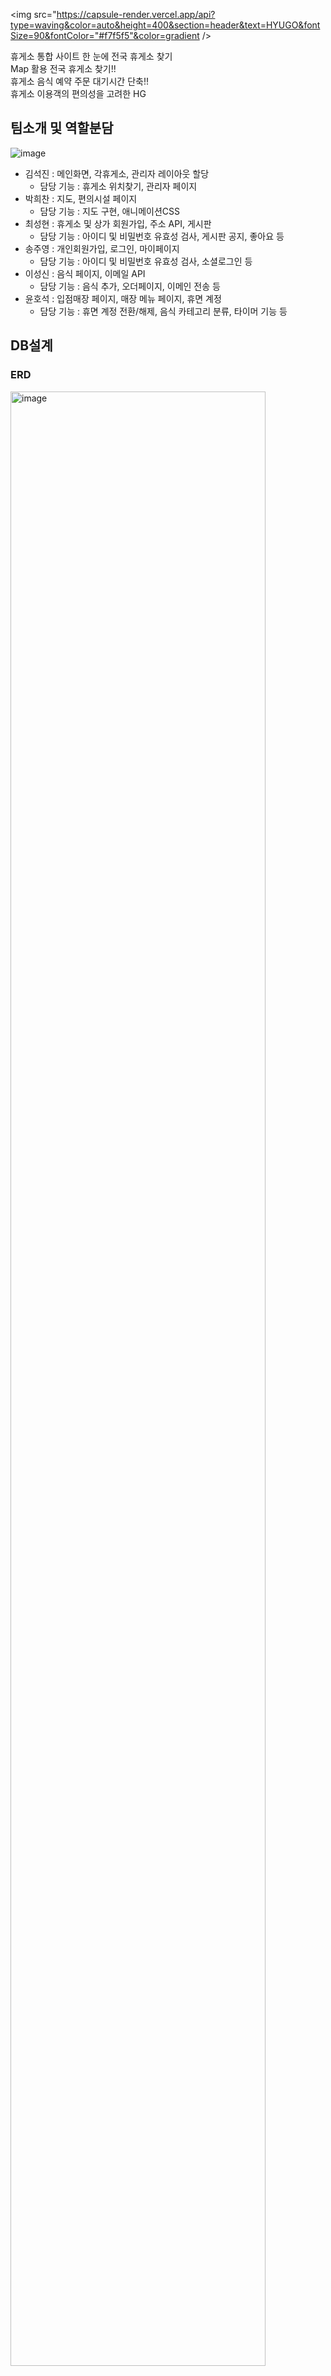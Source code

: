 <img src="https://capsule-render.vercel.app/api?type=waving&color=auto&height=400&section=header&text=HYUGO&fontSize=90&fontColor="#f7f5f5"&color=gradient />
<br>
<div >
휴게소 통합 사이트
한 눈에 전국 휴게소 찾기 <br>
Map 활용 전국 휴게소 찾기!! <br>
휴게소 음식 예약 주문 대기시간 단축!! <br>
휴게소 이용객의 편의성을 고려한 HG
</div>
</div>


## 팀소개 및 역할분담
![image](https://github.com/jooyoungsong/SemiProject/assets/111737185/7be0541a-db69-47a4-8057-e77a4bdc89d6)

- 김석진 : 메인화면, 각휴게소, 관리자 레이아웃 할당
  - 담당 기능 : 휴게소 위치찾기, 관리자 페이지
- 박희찬 : 지도, 편의시설 페이지
  - 담당 기능 : 지도 구현, 애니메이션CSS
- 최성현 : 휴게소 및 상가 회원가입, 주소 API, 게시판
  - 담당 기능 : 아이디 및 비밀번호 유효성 검사, 게시판 공지, 좋아요 등
- 송주영 : 개인회원가입, 로그인, 마이페이지
  - 담당 기능 : 아이디 및 비밀번호 유효성 검사, 소셜로그인 등
- 이성신 : 음식 페이지, 이메일 API
  - 담당 기능 : 음식 추가, 오더페이지, 이메인 전송 등
- 윤호석 : 입점매장 페이지, 매장 메뉴 페이지, 휴면 계정
  - 담당 기능 : 휴면 계정 전환/해제, 음식 카테고리 분류, 타이머 기능 등

## DB설계

### ERD
<img width="90%" alt="image" src="https://github.com/jooyoungsong/SemiProject/assets/111737185/9f260ea0-8757-41e6-a84a-d2a32bd6c2c3">

### 테이블 정의서
<img width="90%" alt="image" src="https://github.com/jooyoungsong/SemiProject/assets/111737185/0455932b-5cba-4496-8917-a42d9b42adad">

## Tech Stacks
![image](https://github.com/jooyoungsong/SemiProject/assets/111737185/fc30b235-986d-477c-9c63-7d9bf49c1144)

<div><h4>프론트엔드</h4>
    <img src="https://img.shields.io/badge/Bootstrap-7952B3?style=flat&logo=Bootstrap&logoColor=white">
    <img src="https://img.shields.io/badge/HTML5-E34F26?style=flat&logo=HTML5&logoColor=white">
    <img src="https://img.shields.io/badge/CSS3-1572B6?style=flat&logo=CSS3&logoColor=white">
    <img src="https://img.shields.io/badge/jQuery-0769AD?style=flat&logo=jQuery&logoColor=white">
    <img src="https://img.shields.io/badge/Javascript-F7DF1E?style=flat&logo=Javascript&logoColor=white">
</div>

<div><h4>백엔드</h4>
  <img src="https://img.shields.io/badge/Java-007396?style=flat&logo=Java&logoColor=white">
  <img src="https://img.shields.io/badge/JSP-007396?style=flat&logo=Java&logoColor=white">
  <img src="https://img.shields.io/badge/Apache%20Tomcat-F8DC75?style=flat&logo=Apache%20Tomcat&logoColor=white">
</div>

<div><h4>DB</h4>
  <img src="https://img.shields.io/badge/MySQL-4479A1?style=flat&logo=MySQL&logoColor=white">
  <img src="https://img.shields.io/badge/AWS-232F3E?style=flat&logo=AWS&logoColor=white">
</div>

<div><h4>communication</h4>
  <img src="https://img.shields.io/badge/Github-181717?style=flat&logo=Github&logoColor=white">
  <img src="https://img.shields.io/badge/Discord-5865F2?style=flat&logo=Github&logoColor=white">
</div><br>



## 연락처

프로젝트와 관련된 문의 및 협업은 아래 연락처로 연락바랍니다.

- 김석진 이메일 : pou11uyt@naver.com
  - Git 주소 : https://github.com/ruky1
- 박희찬 이메일 : luis1018@naver.com
  - Git 주소 : https://github.com/itephc
- 최성현 이메일 : tjdgus9773@gamil.com
  - Git 주소 : https://github.com/dawn-sh
- 송주영 이메일 : jystech10@naver.com
  - Git 주소 : https://github.com/jooyoungsong
- 이성신 이메일 : ssung2sin@naver.com
  - Git 주소 : https://github.com/ssung2sin
- 윤호석 이메일 : hs970216@naver.com
  - Git 주소 : https://github.com/otfeb


## 시연 영상

### 김석진

-반응형
![반응형](https://github.com/jooyoungsong/SemiProject/assets/45508671/47fbf7fe-82c4-45cb-b01d-f8550c5ee7c6)
- 휴게소 위치 검색및찾기
![휴게소리스트](https://github.com/jooyoungsong/SemiProject/assets/45508671/4d9ed1db-9c29-4ef6-9081-269079ce84c9)
- 휴게소 추가 및 생성
![KakaoTalk_Photo_2023-09-25-17-15-59 003](https://github.com/jooyoungsong/SemiProject/assets/111737185/994362ea-939c-4b2c-a99e-3632912caa2e)
- 관리자 페이지 이동
![관리자페이지이동](https://github.com/jooyoungsong/SemiProject/assets/45508671/664b936e-2416-4456-9d06-03ef5d87fb1e)
### 박희찬
- 지도 API 구현
<img width="708" alt="스크린샷 2023-09-21 181703" src="https://github.com/jooyoungsong/SemiProject/assets/136789700/a907a3a7-7887-4d96-8967-f418b6e4e642">

- 편의시설 안내 페이지

![편의시설안내1](https://github.com/jooyoungsong/SemiProject/assets/136789700/8b291000-a779-4d2d-bbbd-d55f98e46153)
![편의시설안내2](https://github.com/jooyoungsong/SemiProject/assets/136789700/cf032ad3-e25a-4165-814a-6e85e4cb7db2)
![편의시설안내3](https://github.com/jooyoungsong/SemiProject/assets/136789700/283eaf07-5c89-46cd-ad10-005d3acfddd2)

### 최성현
- 회원가입 유효성 검사 및 주소 API
![회원가입 유효성 검사](https://github.com/jooyoungsong/SemiProject/assets/111737185/588cd1cf-93e3-4684-925f-f404b928e0b2)
- 게시글 인기글 모음 및 버튼 CSS
![인기글 모음 및 버튼 css](https://github.com/jooyoungsong/SemiProject/assets/111737185/4aa9fae6-7bb3-48fb-83bd-9c4fe75829fa)
- 게시글 수 변경
![게시물 갯수](https://github.com/jooyoungsong/SemiProject/assets/111737185/c13cb02a-9d2a-46f0-a9a6-af09c3525cc0)

### 송주영
-메인페이지 css
![main css Animation](https://github.com/jooyoungsong/SemiProject/assets/136789635/099620de-9c33-4ab3-8a4f-37f82d9e66d6)
-개인회원가입
![idpassAnimation](https://github.com/jooyoungsong/SemiProject/assets/136789635/8ee89b3a-5c7f-4ee3-99c8-2403b313e6a6)
![emailbirthhpAnimation](https://github.com/jooyoungsong/SemiProject/assets/136789635/08d6b093-5475-4260-b72b-5cc1c9e8252e)
-로그인 css/기능
![login1Animation](https://github.com/jooyoungsong/SemiProject/assets/136789635/bab56bb6-0052-4c54-b6a4-cfd47ea5a1bd)
-네이버 로그인
![naverLoginAnimation](https://github.com/jooyoungsong/SemiProject/assets/136789635/6cff86f0-95c4-4bcb-9e51-db29a9bf1619)
-마이페이지
![네이버로그인마이페이지](https://github.com/jooyoungsong/SemiProject/assets/136789635/d11b870a-4a52-45a3-93c1-831b4411f299)

### 이성신
- 음식추가
<video src="https://github.com/jooyoungsong/SemiProject/assets/136788985/99ef3e83-e099-419d-a5a6-81f47589cf99.mp4" type="video/mp4"></video>
- 디테일페이지
![디테일 페이지](https://github.com/jooyoungsong/SemiProject/assets/136788985/b1e64fca-487d-4cd7-82a1-2b20840b68ee)
- 오더페이지&결제API(카카오페이&토스)
![결제 및 오더페이지](https://github.com/jooyoungsong/SemiProject/assets/136788985/6504b94a-b4b6-46e2-8b49-2639138806bc)
- 매장&유저 주문창
<video src="https://github.com/jooyoungsong/SemiProject/assets/136788985/85a3f9c1-a0e4-4826-a55f-f8cbe1639b90.mp4" type="video/mp4"></video>
- 이메일API&난수발생
![난수발생](https://github.com/jooyoungsong/SemiProject/assets/136788985/eba3a3ba-2e5c-48f3-9d72-77c4ced922e3)

### 윤호석
- 휴면계정 이메일 인증 1
![KakaoTalk_Photo_2023-09-25-17-21-12 001](https://github.com/jooyoungsong/SemiProject/assets/111737185/0cbfab6d-9f0c-4b04-b633-7f108c997ffe)
- 휴면계정 이메일 인증 2
![KakaoTalk_Photo_2023-09-25-17-21-12 002](https://github.com/jooyoungsong/SemiProject/assets/111737185/648f8219-ac9e-4974-a187-c4d41d740bb7)
- 매장 페이지 기능 1
![KakaoTalk_Photo_2023-09-25-17-21-12 003](https://github.com/jooyoungsong/SemiProject/assets/111737185/696ed586-2d24-423b-8bfe-dad85f361bee)
- 매장 페이지 기능 2
![KakaoTalk_Photo_2023-09-25-17-21-12 004](https://github.com/jooyoungsong/SemiProject/assets/111737185/df33197b-f45d-48bc-929b-3364ed6cffda)
